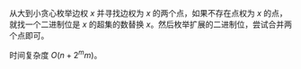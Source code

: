 从大到小贪心枚举边权 $x$ 并寻找边权为 $x$ 的两个点，如果不存在点权为 $x$ 的点，就找一个二进制位是 $x$ 的超集的数替换 $x$。然后枚举扩展的二进制位，尝试合并两个点即可。

时间复杂度 $O(n+2^mm)$。
